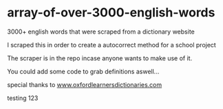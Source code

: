 # array-of-over-3000-english-words
3000+ english words that were scraped from a dictionary website

I scraped this in order to create a autocorrect method for a school project

The scraper is in the repo incase anyone wants to make use of it.

You could add some code to grab definitions aswell...

special thanks to www.oxfordlearnersdictionaries.com




testing 123